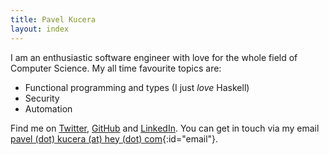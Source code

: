 ```yaml
---
title: Pavel Kucera
layout: index
---
```


I am an enthusiastic software engineer with love for the whole field of Computer Science.
My all time favourite topics are:

- Functional programming and types (I just *love* Haskell)
- Security
- Automation

Find me on
[Twitter](https://twitter.com/pavelkucera),
[GitHub](https://github.com/pavelkucera) and
[LinkedIn](www.linkedin.com/in/pavelkucera-cph).
You can get in touch via my email
[pavel (dot) kucera (at) hey (dot) com](){:id="email"}.
